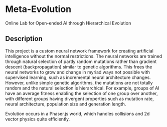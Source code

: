 # Meta-Evolution
Online Lab for Open-ended AI through Hierarchical Evolution

## Description
This project is a custom neural network framework for creating artificial intelligence without the normal restrictions. The neural networks are trained through
natural selection of partly random mutations rather than gradient descent (backpropagation) similar to genetic algorithms. This frees the neural networks to grow 
and change in myriad ways not possible with supervised learning, such as incremental neural architecture changes. However, unlike simple genetic algorithms, the 
mutations are not totally random and the natural selection is hierarchical. For example, groups of AI have an average fitness enabling the selection of one group over another, with different groups having divergent properties such as mutation rate, neural architecture, population size and generation length.

Evolution occurs in a Phaser.js world, which handles collisions and 2d vector physics quite efficiently. 

